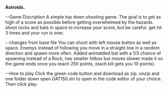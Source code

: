 **Astroids.**

--Game Discription
A simple top down shooting game. The goal is to get as high of a score as possible before getting overwhelmed by the hazards.
shoot rocks and bats in space to increase your score, but be careful.
get hit 3 times and your run is over.

--changes from base file
You can shoot with left mouse button as well as space.
Enemys instead of following you move in a straight line in a random direction and spawn more often.
Added animatded bat with a 1/3 chance of spawning instead of a Rock, has smaller hitbox but moves slower
made it so the game ends once you reach 250 points, (each kill gets you 10 points).

--How to play
Click the green code button and download as zip.
unzip and one folder down open GAT150.sln to open in the code editor of your choice.
Then click play.
